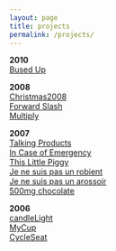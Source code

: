 ```yaml
---
layout: page
title: projects
permalink: /projects/
---
```


__2010__  
[Bused Up]("busedup1.html")

__2008__  
[Christmas2008]("christmas08a.html")  
[Forward Slash]("forwardslash1.html")  
[Multiply]("multiply1.html")

__2007__  
[Talking Products]("TP1.html")  
[In Case of Emergency]("emergency1.html")  
[This Little Piggy]("piggy1.html")  
[Je ne suis pas un robient]("robinet1.html")  
[Je ne suis pas un arossoir]("arossoir1.html")  
[500mg chocolate]("choc1.html")  

__2006__  
[candleLight]("candlelight1.html")  
[MyCup]("mycup1.html")  
[CycleSeat]("cycleseat1.html")  
